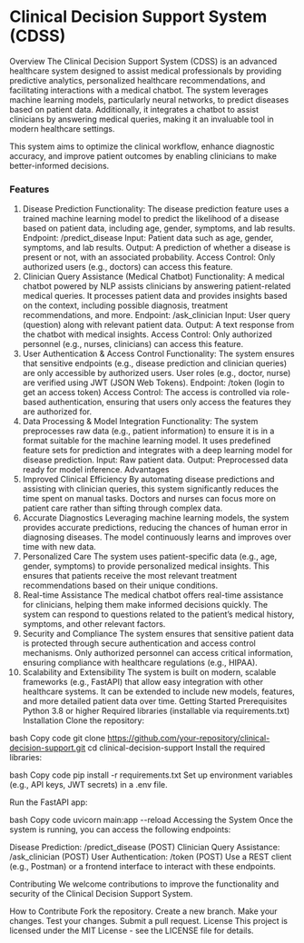 # Clinical Decision Support System (CDSS)
Overview
The Clinical Decision Support System (CDSS) is an advanced healthcare system designed to assist medical professionals by providing predictive analytics, personalized healthcare recommendations, and facilitating interactions with a medical chatbot. The system leverages machine learning models, particularly neural networks, to predict diseases based on patient data. Additionally, it integrates a chatbot to assist clinicians by answering medical queries, making it an invaluable tool in modern healthcare settings.

This system aims to optimize the clinical workflow, enhance diagnostic accuracy, and improve patient outcomes by enabling clinicians to make better-informed decisions.

### Features
1. Disease Prediction
Functionality: The disease prediction feature uses a trained machine learning model to predict the likelihood of a disease based on patient data, including age, gender, symptoms, and lab results.
Endpoint: /predict_disease
Input: Patient data such as age, gender, symptoms, and lab results.
Output: A prediction of whether a disease is present or not, with an associated probability.
Access Control: Only authorized users (e.g., doctors) can access this feature.
2. Clinician Query Assistance (Medical Chatbot)
Functionality: A medical chatbot powered by NLP assists clinicians by answering patient-related medical queries. It processes patient data and provides insights based on the context, including possible diagnosis, treatment recommendations, and more.
Endpoint: /ask_clinician
Input: User query (question) along with relevant patient data.
Output: A text response from the chatbot with medical insights.
Access Control: Only authorized personnel (e.g., nurses, clinicians) can access this feature.
3. User Authentication & Access Control
Functionality: The system ensures that sensitive endpoints (e.g., disease prediction and clinician queries) are only accessible by authorized users. User roles (e.g., doctor, nurse) are verified using JWT (JSON Web Tokens).
Endpoint: /token (login to get an access token)
Access Control: The access is controlled via role-based authentication, ensuring that users only access the features they are authorized for.
4. Data Processing & Model Integration
Functionality: The system preprocesses raw data (e.g., patient information) to ensure it is in a format suitable for the machine learning model. It uses predefined feature sets for prediction and integrates with a deep learning model for disease prediction.
Input: Raw patient data.
Output: Preprocessed data ready for model inference.
Advantages
1. Improved Clinical Efficiency
By automating disease predictions and assisting with clinician queries, this system significantly reduces the time spent on manual tasks. Doctors and nurses can focus more on patient care rather than sifting through complex data.
2. Accurate Diagnostics
Leveraging machine learning models, the system provides accurate predictions, reducing the chances of human error in diagnosing diseases. The model continuously learns and improves over time with new data.
3. Personalized Care
The system uses patient-specific data (e.g., age, gender, symptoms) to provide personalized medical insights. This ensures that patients receive the most relevant treatment recommendations based on their unique conditions.
4. Real-time Assistance
The medical chatbot offers real-time assistance for clinicians, helping them make informed decisions quickly. The system can respond to questions related to the patient’s medical history, symptoms, and other relevant factors.
5. Security and Compliance
The system ensures that sensitive patient data is protected through secure authentication and access control mechanisms. Only authorized personnel can access critical information, ensuring compliance with healthcare regulations (e.g., HIPAA).
6. Scalability and Extensibility
The system is built on modern, scalable frameworks (e.g., FastAPI) that allow easy integration with other healthcare systems. It can be extended to include new models, features, and more detailed patient data over time.
Getting Started
Prerequisites
Python 3.8 or higher
Required libraries (installable via requirements.txt)
Installation
Clone the repository:

bash
Copy code
git clone https://github.com/your-repository/clinical-decision-support.git
cd clinical-decision-support
Install the required libraries:

bash
Copy code
pip install -r requirements.txt
Set up environment variables (e.g., API keys, JWT secrets) in a .env file.

Run the FastAPI app:

bash
Copy code
uvicorn main:app --reload
Accessing the System
Once the system is running, you can access the following endpoints:

Disease Prediction: /predict_disease (POST)
Clinician Query Assistance: /ask_clinician (POST)
User Authentication: /token (POST)
Use a REST client (e.g., Postman) or a frontend interface to interact with these endpoints.

Contributing
We welcome contributions to improve the functionality and security of the Clinical Decision Support System.

How to Contribute
Fork the repository.
Create a new branch.
Make your changes.
Test your changes.
Submit a pull request.
License
This project is licensed under the MIT License - see the LICENSE file for details.
